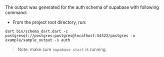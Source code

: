 The output was generated for the auth schema of supabase with following command:

- From the project root directory, run:
```
dart bin/schema_dart.dart -c postgresql://postgres:postgres@localhost:54322/postgres -o example/sample_output -s auth 
```

> Note: make sure `supabase start` is running. 